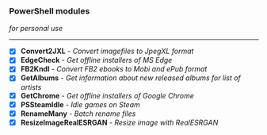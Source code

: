 ### PowerShell modules
*for personal use*

---

- [x] **Convert2JXL** - *Convert imagefiles to JpegXL format*
- [x] **EdgeCheck** - *Get offline installers of MS Edge*
- [x] **FB2Kndl** - *Convert FB2 ebooks to Mobi and ePub format*
- [x] **GetAlbums** - *Get information about new released albums for list of artists*
- [x] **GetChrome** - *Get offline installers of Google Chrome*
- [x] **PSSteamIdle** - *Idle games on Steam*
- [x] **RenameMany** - *Batch rename files*
- [x] **ResizeImageRealESRGAN** - *Resize image with RealESRGAN*
